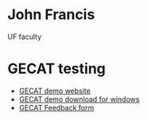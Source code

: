 # John Francis
UF faculty


# GECAT testing

- [GECAT demo website](https://francis-john-ufl.github.io/gecat-demo)
- [GECAT demo download for windows](https://github.com/francis-john-ufl/gecat-demo/releases/latest)
- [GECAT Feedback form](https://docs.google.com/forms/d/e/1FAIpQLSe09Ms3owrMeJbSwsmgFyCUj3z-_Eyf7DWMdVkl_Cdvy8o5Hg/viewform?usp=sf_link)
